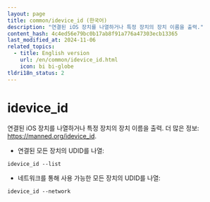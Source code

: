 ```yaml
---
layout: page
title: common/idevice_id (한국어)
description: "연결된 iOS 장치를 나열하거나 특정 장치의 장치 이름을 출력."
content_hash: 4c4ed56e79bc0b17ab8f91a776a47303ecb13365
last_modified_at: 2024-11-06
related_topics:
  - title: English version
    url: /en/common/idevice_id.html
    icon: bi bi-globe
tldri18n_status: 2
---
```

# idevice_id

연결된 iOS 장치를 나열하거나 특정 장치의 장치 이름을 출력.
더 많은 정보: <https://manned.org/idevice_id>.

- 연결된 모든 장치의 UDID를 나열:

`idevice_id --list`

- 네트워크를 통해 사용 가능한 모든 장치의 UDID를 나열:

`idevice_id --network`
